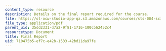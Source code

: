 ```yaml
---
content_type: resource
description: Details on the final report required for the course.
file: https://ol-ocw-studio-app-qa.s3.amazonaws.com/courses/sts-004-science-technology-world-fall-2013/710475b5ef7ce42b153342bd11da97fe_MITSTS_004F13_assig_final.pdf
file_type: application/pdf
parent_uid: 35dd2331-d7a2-9f81-1716-100cb62452c4
resourcetype: Document
title: Final Report
uid: 710475b5-ef7c-e42b-1533-42bd11da97fe
---
```

